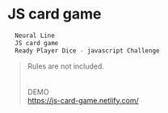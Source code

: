 <!-- @format -->

# JS card game

```sh
  Neural Line
  JS card game
  Ready Player Dice - javascript Challenge

```

> Rules are not included.
> <br/> <br/> <br/>
> DEMO<br/> <https://js-card-game.netlify.com/>
